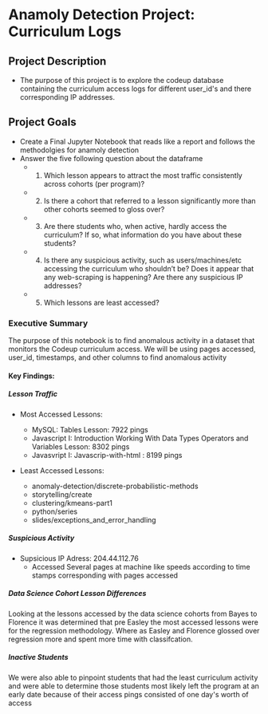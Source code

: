 # Anamoly Detection Project: Curriculum Logs

## Project Description
 - The purpose of this project is to explore the codeup database containing the curriculum access logs for different user_id's and there corresponding IP addresses.

## Project Goals
 - Create a Final Jupyter Notebook that reads like a report and follows the methodolgies for anamoly detection
 - Answer the five following question about the dataframe
    - 1. Which lesson appears to attract the most traffic consistently across cohorts (per program)?
    - 2. Is there a cohort that referred to a lesson significantly more than other cohorts seemed to gloss over?
    - 3. Are there students who, when active, hardly access the curriculum? If so, what information do you have about these students?
    - 4. Is there any suspicious activity, such as users/machines/etc accessing the curriculum who shouldn’t be? Does it appear that any web-scraping is happening? Are there any suspicious IP addresses?
    - 5. Which lessons are least accessed?


### Executive Summary

The purpose of this notebook is to find anomalous activity in a dataset that monitors the Codeup curriculum access. We will be using pages accessed, user_id, timestamps, and other columns to find anomalous activity

#### Key Findings:
 
##### Lesson Traffic
 - Most Accessed Lessons:
     - MySQL: Tables Lesson: 7922 pings
     - Javascript I: Introduction Working With Data Types Operators and Variables Lesson: 8302 pings
     - Javasvript I: Javascrip-with-html : 8199 pings
 
 - Least Accessed Lessons:
      - anomaly-detection/discrete-probabilistic-methods
     - storytelling/create
     - clustering/kmeans-part1
     - python/series
     - slides/exceptions_and_error_handling

##### Suspicious Activity
 - Supsicious IP Adress: 204.44.112.76
     - Accessed Several pages at machine like speeds according to time stamps corresponding with pages accessed

##### Data Science Cohort Lesson Differences

Looking at the lessons accessed by the data science cohorts from Bayes to Florence it was determined that pre Easley the most accessed lessons were for the regression methodology. Where as Easley and Florence glossed over regression more and spent more time with classifcation.

##### Inactive Students

We were also able to pinpoint students that had the least curriculum activity and were able to determine those students most likely left the program at an early date because of their access pings consisted of one day's worth of access
